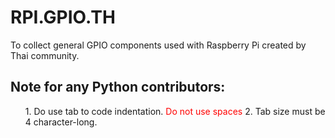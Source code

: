 # RPI.GPIO.TH
To collect general GPIO components used with Raspberry Pi created by Thai community.

<h2>Note for any Python contributors:</h2>
<ol>
1. Do use tab to code indentation. <font color='red'>Do not use spaces</font>
2. Tab size must be 4 character-long.
</ol>
<br />
